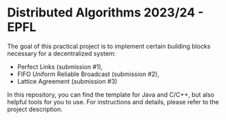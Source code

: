 # Distributed Algorithms 2023/24 - EPFL

The goal of this practical project is to implement certain building blocks necessary for a decentralized system:

  - Perfect Links (submission #1),
  - FIFO Uniform Reliable Broadcast (submission #2),
  - Lattice Agreement (submission #3)

In this repository, you can find the template for Java and C/C++, but also helpful tools for you to use.
For instructions and details, please refer to the project description.
